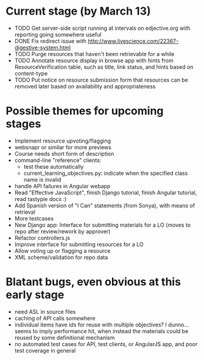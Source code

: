 Current stage (by March 13)
=========================

* TODO Get server-side script running at intervals on edjective.org with reporting going somewhere useful
* DONE Fix redirect issue with http://www.livescience.com/22367-digestive-system.html
* TODO Purge resources that haven't been retrievable for a while
* TODO Annotate resource display in browse app with hints from ResourceVerification table, such as title, link status, and hints based on content-type
* TODO Put notice on resource submission form that resources can be removed later based on availability and appropriateness

Possible themes for upcoming stages
===================================

* Implement resource upvoting/flagging
* websnapr or similar for more previews
* Course needs short form of description
* command-line "reference" clients:
  * test these automatically
  * current\_learning\_objectives.py: indicate when the specified class name is invalid
* handle API failures in Angular webapp
* Read "Effective JavaScript", finish Django tutorial, finish Angular tutorial, read tastypie docs :)
* Add Spanish version of "I Can" statements (from Sonya), with means of retrieval
* More testcases
* New Django app: Interface for submitting materials for a LO (moves to repo after review/rework by approver)
* Refactor controllers.js
* Improve interface for submitting resources for a LO
* Allow voting up or flagging a resource
* XML scheme/validation for repo data

Blatant bugs, even obvious at this early stage
==============================================

* need ASL in source files
* caching of API calls somewhere
* individual items have ids for reuse with multiple objectives?  I dunno...  seems to imply performance hit, when instead the materials could be reused by some definitional mechanism
* no automated test cases for API, test clients, or AngularJS app, and poor test coverage in general
